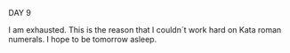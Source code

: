 DAY 9

I am exhausted. This is the reason that I couldn´t work hard on Kata roman numerals. I hope to be tomorrow asleep. 
